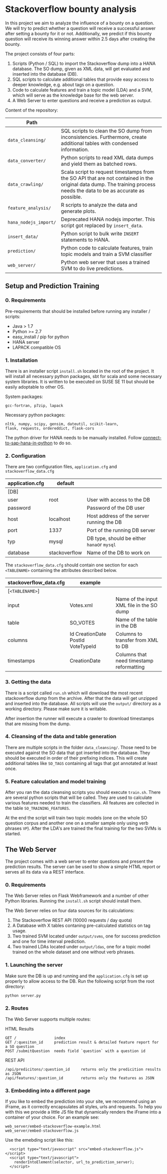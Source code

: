 # Stackoverflow bounty analysis
In this project we aim to analyze the influence of a bounty on a question. We will try to predict whether a question will receive a successful answer after setting a bounty for it or not. Additionally, we predict if this bounty question will receive its winning answer within 2.5 days after creating the bounty.

The project consists of four parts:
 
1. Scripts (Python / SQL) to import the Stackoverflow dump into a HANA database. The SO dump, given as XML data, will get evaluated and inserted into the database (DB). 
2. SQL scripts to calculate additional tables that provide easy access to deeper knowledge, e.g. about tags on a question. 
3. Code to calculate features and train a topic model (LDA) and a SVM, which will serve as the knowledge base for the web server.
4. A Web Server to enter questions and receive a prediction as output.

Content of the repository:

| Path                  |                                                                                                                                                                         |
|-----------------------|-------------------------------------------------------------------------------------------------------------------------------------------------------------------------|
| `data_cleansing/`     | SQL scripts to clean the SO dump from inconsistencies. Furthermore, create additional tables with condensed information.                                                |
| `data_converter/`     | Python scripts to read XML data dumps and yield them as batched rows.                                                                                                   |
| `data_crawling/`      | Scala script to request timestamps from the SO API that are not contained in the original data dump. The training process needs the data to be as accurate as possible. |
| `feature_analysis/`   | R scripts to analyze the data and generate plots.                                                                                                                       |
| `hana_nodejs_import/` | Deprecated HANA nodejs importer. This script got replaced by `insert_data`.                                                                                              |
| `insert_data/`        | Python script to bulk write `INSERT` statements to HANA.                                                                                                                |
| `prediction/`         | Python code to calculate features, train topic models and train a SVM classifier                                                                                        |
| `web_server/`         | Python web server that uses a trained SVM to do live predictions.                                                                                                       |

## Setup and Prediction Training

### 0. Requirements
Pre-requirements that should be installed before running any installer / scripts:

   - Java > 1.7
   - Python >= 2.7
   - easy_install / pip for python
   - HANA server
   - LAPACK compatible OS
   
### 1. Installation
   
There is an installer script `install.sh` located in the root of the project. It will install all necessary python packages, sbt for scala and some necessary system libraries. It is written to be executed on SUSE SE 11 but should be easily adoptable to other OS. 

System packages: 

    gcc-fortran, p7zip, lapack

Necessary python packages: 

    nltk, numpy, scipy, gensim, dateutil, scikit-learn, 
    flask, requests, ordereddict, flask-cors 

The python driver for HANA needs to be manually installed. Follow  [connect-to-sap-hana-in-python](http://scn.sap.com/community/developer-center/hana/blog/2014/05/02/connect-to-sap-hana-in-python) to do so.

### 2. Configuration
There are two configuration files, `application.cfg` and `stackoverflow_data.cfg`

| **application.cfg**        | **default**                       |                                            |
|----------------------------|-----------------------------------|--------------------------------------------|
| [DB]                       |                                   |                                            |
| user                       | root                              | User with access to the DB                 |
| password                   |                                   | Password of the DB user                    |
| host                       | localhost                         | Host address of the server running the DB  |
| port                       | 1337                              | Port of the running DB server              |
| typ                        | mysql                             | DB type, should be either `hana`or `mysql` |
| database                   | stackoverflow                     | Name of the DB to work on                  |

The `stackoverflow_data.cfg` should contain one section for each `<TABLENAME>` containing the attributes described below.

| **stackoverflow_data.cfg** | **example**                       |                                            |
|----------------------------|-----------------------------------|--------------------------------------------|
| [`<TABLENAME>`]            |                                   |                                            |
| input                      | Votes.xml                         | Name of the input XML file in the SO dump  |
| table                      | SO_VOTES                          | Name of the table in the DB                |
| columns                    | Id CreationDate PostId VoteTypeId | Columns to transfer from XML to DB         |
| timestamps                 | CreationDate                      | Columns that need timestamp reformatting   |



### 3. Getting the data
There is a script called `run.sh` which will download the most recent stackoverflow dump from the archive. After that the data will get unzipped and inserted into the database. All scripts will use the `output/` directory as a working directory. Please make sure it is writable.

After insertion the runner will execute a crawler to download timestamps that are missing from the dump.

### 4. Cleansing of the data and table generation
There are multiple scripts in the folder `data_cleansing/`. Those need to be executed against the SO data that got inserted into the database. They should be executed in order of their prefixing indices. This will create additional tables like `SO_TAGS` containing all tags that got annotated at least once.

### 5. Feature calculation and model training
After you ran the data cleansing scripts you should execute `train.sh`. There are several python scripts that will be called. They are used to calculate various features needed to train the classifiers. All features are collected in the table `SO_TRAINING_FEATURES`.

At the end the script will train two topic models (one on the whole SO question corpus and another one on a smaller sample only using verb phrases `VP`). After the LDA's are trained the final training for the two SVMs is started.

## The Web Server
The project comes with a web server to enter questions and present the prediction results. The server can be used to show a simple HTML report or serves all its data via a REST interface.

### 0. Requirements
The Web Server relies on Flask Webframework and a number of other Python libraries. Running the `install.sh` script should install them.


The Web Server relies on four data sources for its calculations:
1. The Stackoverflow REST API (10000 requests / day quota)
2. A Database with X tables contaning pre-calculated statistics on tag usage.
3. Two trained SVM located under `output/svms`, one for success prediction and one for time interval prediction.
4. Two trained LDAs located under `output/ldas`, one for a topic model trained on the whole dataset and one without verb phrases.

### 1. Launching the server
Make sure the DB is up and running and the `application.cfg` is set up properly to allow access to the DB. Run the following script from the root directory:

```sh
python server.py
```

### 2. Routes

The Web Server supports multiple routes:

HTML Results
```
GET /                 index
GET /:quesiton_id     prediction result & detailed feature report for a SO question
POST /submitQuestion  needs field `question` with a question id
```

REST API
```
/api/predicitons/:question_id     returns only the predicition results as JSON
/api/features/:question_id        returns only the features as JSON
```

### 3. Embedding into a different page
If you like to embed the prediction into your site, we recommend using an iFrame, as it correctly encapsulates all styles, urls and requests. To help you with this we provide a little JS file that dynamically renders the iFrame into a container of your choice. For an example see:
```
web_server/embed-stackoverflow-example.html
web_server/embed-stackoverflow.js
```

Use the emebding script like this: 
```
  <script type="text/javascript" src="embed-stackoverflow.js"></script>
  <script type="text/javascript">
    renderIntoElement(selector, url_to_prediction_server);
  </script>
```